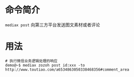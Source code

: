 命令简介
======= 

`mediax post` 向第三方平台发送图文素材或者评论
    

用法
=======

```
# 执行微信业务逻辑处理的响应
demo@~$ mediax zozoh post id:xxx -to http://www.toutiao.com/a6534863050338468356#comment_area
```
